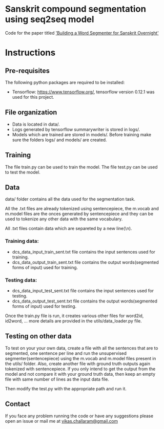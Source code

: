 # Sanskrit compound segmentation using seq2seq model 
Code for the paper titled ['Building a Word Segmenter for Sanskrit Overnight'](https://arxiv.org/abs/1802.06185)

Instructions
============

Pre-requisites
--------------
The following python packages are required to be installed:
* Tensorflow: https://www.tensorflow.org/, tensorflow version 0.12.1 was used for this project. 

File organization
-------------------------------------------
* Data is located in data/.
* Logs generated by tensorflow summarywriter is stored in logs/.
* Models which are trained are stored in models/. Before training make sure the folders logs/ and models/ are created.

Training
--------
The file train.py can be used to train the model.
The file test.py can be used to test the model.

Data
-------------------------------------------
data/ folder contains all the data used for the segmentation task.

All the .txt files are already tokenized using sentencepiece, the m.vocab and m.model files are the onces generated by sentencepiece and they can be used to tokenize any other data with the same vocabulary.

All .txt files contain data which are separeted by a new line(\n).

### Training data: 
* dcs_data_input_train_sent.txt file contains the input sentences used for training. 
* dcs_data_output_train_sent.txt file contains the output words(segmented forms of input) used for training.

### Testing data: 
* dcs_data_input_test_sent.txt file contains the input sentences used for testing. 
* dcs_data_output_test_sent.txt file contains the output words(segmented forms of input) used for testing.

Once the train.py file is run, it creates various other files for word2id, id2word, ... more details are provided in the utils/data_loader.py file.

Testing on other data
-------------------------------------------
To test on your your own data, create a file with all the sentences that are to segmented, one sentence per line and run the unsupervised segmenter(sentencepiece) using the m.vocab and m.model files present in the utils/ folder.
Also, create another file with ground truth outputs again tokenized with sentencepiece.
If you only intend to get the output from the model and not compare it with your ground truth data, then keep an empty file with same number of lines as the input data file.

Then modify the test.py with the appropriate path and run it.

Contact
--------
If you face any problem running the code or have any suggestions please open an issue or mail me at vikas.challaram@gmail.com
